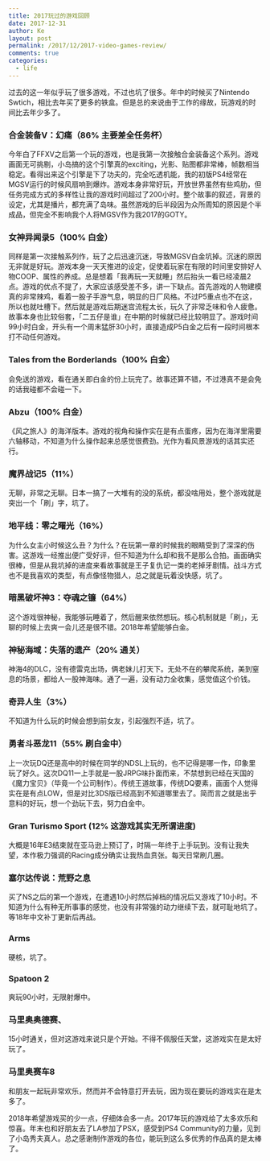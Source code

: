 ```yaml
---
title: 2017玩过的游戏回顾
date: 2017-12-31
author: Ke
layout: post
permalink: /2017/12/2017-video-games-review/
comments: true
categories:
  - life
---
```


过去的这一年似乎玩了很多游戏，不过也坑了很多。年中的时候买了Nintendo Swtich，相比去年买了更多的铁盒。但是总的来说由于工作的缘故，玩游戏的时间比去年少多了。

<!--more-->

### 合金装备V：幻痛（86% 主要差全任务杯）
今年白了FFXV之后第一个玩的游戏，也是我第一次接触合金装备这个系列。游戏画面无可挑剔，小岛搞的这个引擎真的exciting，光影、贴图都非常棒，帧数相当稳定。看得出来这个引擎是下了功夫的，完全吃透机能，我的初版PS4经常在MGSV运行的时候风扇响到爆炸。游戏本身非常好玩，开放世界虽然有些鸡肋，但任务完成方式的多样性让我的游戏时间超过了200小时。整个故事的叙述，背景的设定，尤其是播片，都充满了岛味。虽然游戏的后半段因为众所周知的原因是个半成品，但完全不影响我个人将MGSV作为我2017的GOTY。

### 女神异闻录5（100% 白金）
同样是第一次接触系列作，玩了之后迅速沉迷，导致MGSV白金坑掉。沉迷的原因无非就是好玩。游戏本身一天天推进的设定，促使着玩家在有限的时间里安排好人物COOP、属性的养成。总是想着「我再玩一天就睡」然后抬头一看已经凌晨2点。游戏的优点不提了，大家应该感受差不多，讲一下缺点。首先游戏的人物建模真的非常辣鸡，看着一股子手游气息，明显的日厂风格。不过P5重点也不在这，所以也就吐槽下。然后就是游戏后期迷宫流程太长，玩久了非常乏味和令人疲惫。故事本身也比较俗套，「二五仔是谁」在中期的时候就已经比较明显了。游戏时间99小时白金，开头有一个周末猛肝30小时，直接造成P5白金之后有一段时间根本打不动任何游戏。

### Tales from the Borderlands（100% 白金）
会免送的游戏，看在通关即白金的份上玩完了。故事还算不错，不过港真不是会免的话我碰都不会碰一下。

### Abzu（100% 白金）
《风之旅人》的海洋版本。游戏的视角和操作实在是有点蛋疼，因为在海洋里需要六轴移动，不知道为什么操作起来总感觉很费劲。光作为看风景游戏的话其实还行。

### 魔界战记5（11%）
无聊，非常之无聊。日本一搞了一大堆有的没的系统，都没啥用处，整个游戏就是突出一个「刷」字，坑了。

### 地平线：零之曙光（16%）
为什么女主小时候这么丑？为什么？在玩第一章的时候我的眼睛受到了深深的伤害。这游戏一经推出便广受好评，但不知道为什么却和我不是那么合拍。画面确实很棒，但是从我坑掉的进度来看故事就是王子复仇记一类的老掉牙剧情。战斗方式也不是我喜欢的类型，有点像怪物猎人，总之就是玩着没快感，坑了。

### 暗黑破坏神3：夺魂之镰（64%）
这个游戏很神秘，我能够玩睡着了，然后醒来依然想玩。核心机制就是「刷」，无聊的时候上去爽一会儿还是很不错。2018年希望能够白金。

### 神秘海域：失落的遗产（20% 通关）
神海4的DLC，没有德雷克出场，俩老妹儿打天下。无处不在的攀爬系统，美到窒息的场景，都给人一股神海味。通了一遍，没有动力全收集，感觉值这个价钱。

### 奇异人生（3%）
不知道为什么玩的时候会想到前女友，引起强烈不适，坑了。

### 勇者斗恶龙11（55% 刷白金中）
上一次玩DQ还是高中的时候在同学的NDSL上玩的，也不记得是哪一作，印象里玩了好久。这次DQ11一上手就是一股JRPG味扑面而来，不禁想到已经在天国的《魔力宝贝》（毕竟一个公司制作）。传统王道故事，传统DQ要素，画面个人觉得实在是有点LOW，但是对比3DS版已经高到不知道哪里去了。简而言之就是出乎意料的好玩，想一个劲玩下去，努力白金中。

### Gran Turismo Sport (12% 这游戏其实无所谓进度)
大概是16年E3结束就在亚马逊上预订了，时隔一年终于上手玩到。没有让我失望，本作极力强调的Racing成分确实让我热血贲张。每天日常刷几圈。

### 塞尔达传说：荒野之息
买了NS之后的第一个游戏，在遭遇10小时然后掉档的情况后又游戏了10小时。不知道为什么有种无所事事的感觉，也没有非常强的动力继续下去，就可耻地坑了。等18年中文补丁更新后再战。

### Arms
硬核，坑了。

### Spatoon 2
爽玩90小时，无限射爆中。

### 马里奥奥德赛、
15小时通关，但对这游戏来说只是个开始。不得不佩服任天堂，这游戏实在是太好玩了。

### 马里奥赛车8
和朋友一起玩非常欢乐，然而并不会特意打开去玩，因为现在要玩的游戏实在是太多了。  


2018年希望游戏买的少一点，仔细体会多一点。2017年玩的游戏给了太多欢乐和惊喜。年末也和好朋友去了LA参加了PSX，感受到PS4 Community的力量，见到了小岛秀夫真人。总之感谢制作游戏的各位，能玩到这么多优秀的作品真的是太棒了。
